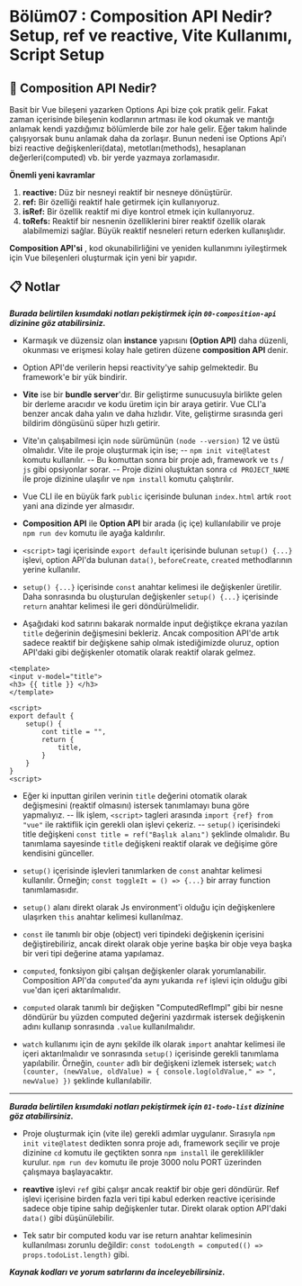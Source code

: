 ﻿# Bölüm07 : Composition API Nedir? Setup, ref ve reactive, Vite Kullanımı, Script Setup

## :pushpin: Composition API Nedir?
Basit bir Vue bileşeni yazarken Options Api bize çok pratik gelir. Fakat zaman içerisinde bileşenin kodlarının artması ile kod okumak ve mantığı anlamak kendi yazdığımız bölümlerde bile zor hale gelir. Eğer takım halinde çalışıyorsak bunu anlamak daha da zorlaşır. Bunun nedeni ise Options Api’ı bizi reactive değişkenleri(data), metotları(methods), hesaplanan değerleri(computed) vb. bir yerde yazmaya zorlamasıdır.

 **Önemli yeni kavramlar**
1.  **reactive:**  Düz bir nesneyi reaktif bir nesneye dönüştürür.
2.  **ref:**  Bir özelliği reaktif hale getirmek için kullanıyoruz.
3.  **isRef:**  Bir özellik reaktif mi diye kontrol etmek için kullanıyoruz.
4.  **toRefs:**  Reaktif bir nesnenin özelliklerini birer reaktif özellik olarak alabilmemizi sağlar. Büyük reaktif nesneleri return ederken kullanışlıdır.

**Composition API'si** , kod okunabilirliğini ve yeniden kullanımını iyileştirmek için Vue bileşenleri oluşturmak için yeni bir yapıdır.



## :clipboard: Notlar 

***Burada belirtilen kısımdaki notları pekiştirmek için `00-composition-api` dizinine göz atabilirsiniz.***

- Karmaşık ve düzensiz olan **instance** yapısını **(Option API)** daha düzenli, okunması ve erişmesi kolay hale getiren düzene **composition API** denir.

- Option API'de verilerin hepsi reactivity'ye sahip gelmektedir. Bu framework'e bir yük bindirir.

- **Vite** ise bir **bundle server**'dır. Bir geliştirme sunucusuyla birlikte gelen bir derleme aracıdır ve kodu üretim için bir araya getirir. Vue CLI'a benzer ancak daha yalın ve daha hızlıdır. Vite, geliştirme sırasında geri bildirim döngüsünü süper hızlı getirir.

- Vite'ın çalışabilmesi için `node` sürümünün `(node --version)` 12 ve üstü olmalıdır. Vite ile proje oluşturmak için ise;
-- `npm init vite@latest` komutu kullanılır.
-- Bu komuttan sonra bir proje adı, framework ve `ts` / `js` gibi opsiyonlar sorar.
-- Proje dizini oluştuktan sonra `cd PROJECT_NAME` ile proje dizinine ulaşılır ve `npm install` komutu çalıştırılır.

- Vue CLI ile en büyük fark `public` içerisinde bulunan `index.html` artık `root` yani ana dizinde yer almasıdır.

- **Composition API** ile **Option API** bir arada (iç içe) kullanılabilir ve proje `npm run dev` komutu ile ayağa kaldırılır.

- `<script>` tagi içerisinde `export default` içerisinde bulunan `setup() {...}` işlevi, option API'da bulunan `data()`, `beforeCreate`, `created` methodlarının yerine kullanılır.

- `setup() {...}` içerisinde `const` anahtar kelimesi ile değişkenler üretilir. Daha sonrasında bu oluşturulan değişkenler `setup() {...}` içerisinde `return` anahtar kelimesi ile geri döndürülmelidir.

- Aşağıdaki kod satırını bakarak normalde input değiştikçe ekrana yazılan `title` değerinin değişmesini bekleriz. Ancak composition API'de artık sadece reaktif bir değişkene sahip olmak istediğimizde oluruz, option API'daki gibi değişkenler otomatik olarak reaktif olarak gelmez.
```
<template>
<input v-model="title">
<h3> {{ title }} </h3>
</template>

<script>
export default {
	setup() {
		cont title = "",
		return {
			title,
		}
	}
}
<script>
```
- Eğer ki inputtan girilen verinin `title` değerini otomatik olarak değişmesini (reaktif olmasını) istersek tanımlamayı buna göre yapmalıyız.
-- İlk işlem, `<script>` tagleri arasında `import {ref} from "vue"` ile raktiflik için gerekli olan işlevi çekeriz.
-- `setup()` içerisindeki title değişkeni `const title = ref("Başlık alanı")` şeklinde olmalıdır. Bu tanımlama sayesinde `title` değişkeni reaktif olarak ve değişime göre kendisini günceller.

- `setup()` içerisinde işlevleri tanımlarken de `const` anahtar kelimesi kullanılır. Örneğin; `const toggleIt = () => {...}` bir array function tanımlamasıdır.

- `setup()` alanı direkt olarak Js environment'i olduğu için değişkenlere ulaşırken `this` anahtar kelimesi kullanılmaz.

- `const` ile tanımlı bir obje (object) veri tipindeki değişkenin içerisini değiştirebiliriz, ancak direkt olarak obje yerine başka bir obje veya başka bir veri tipi değerine atama yapılamaz.

- `computed`, fonksiyon gibi çalışan değişkenler olarak yorumlanabilir. Composition API'da `computed`'da aynı yukarıda `ref` işlevi için olduğu gibi `vue`'dan içeri aktarılmalıdır. 

- `computed` olarak tanımlı bir değişken "ComputedRefImpl" gibi bir nesne döndürür bu yüzden computed değerini yazdırmak istersek değişkenin adını kullanıp sonrasında `.value` kullanılmalıdır.

- `watch` kullanımı için de aynı şekilde ilk olarak `import` anahtar kelimesi ile içeri aktarılmalıdır ve sonrasında `setup()` içerisinde gerekli tanımlama yapılabilir. Örneğin, `counter` adlı bir değişkeni izlemek istersek; `watch (counter, (newValue, oldValue) = {
console.log(oldValue," => ", newValue) })` şeklinde kullanılabilir.

<hr>

***Burada belirtilen kısımdaki notları pekiştirmek için `01-todo-list` dizinine göz atabilirsiniz.***

- Proje oluşturmak için (vite ile) gerekli adımlar uygulanır. Sırasıyla `npm init vite@latest` dedikten sonra proje adı, framework seçilir ve proje dizinine `cd` komutu ile geçtikten sonra `npm install` ile gereklilikler kurulur. `npm run dev` komutu ile proje 3000 nolu PORT üzerinden çalışmaya başlayacaktır.

- **reavtive** işlevi `ref` gibi çalışır ancak reaktif bir obje geri döndürür. Ref işlevi içerisine birden fazla veri tipi kabul ederken reactive içerisinde sadece obje tipine sahip değişkenler tutar. Direkt olarak option API'daki `data()` gibi düşünülebilir.

- Tek satır bir computed kodu var ise return anahtar kelimesinin kullanılması zorunlu değildir:
`const todoLength = computed(() => props.todoList.length)` gibi.

_**Kaynak kodları ve yorum satırlarını da inceleyebilirsiniz.**_

